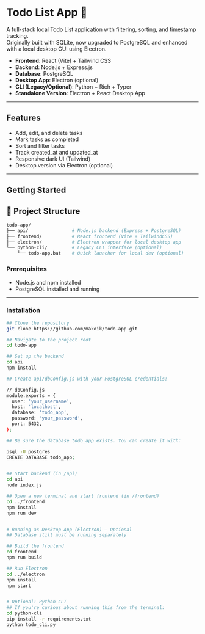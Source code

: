 # Todo List App 📝



A full-stack local Todo List application with filtering, sorting, and timestamp tracking.  
Originally built with SQLite, now upgraded to PostgreSQL and enhanced with a local desktop GUI using Electron.

- **Frontend**: React (Vite) + Tailwind CSS
- **Backend**: Node.js + Express.js
- **Database**: PostgreSQL
- **Desktop App**: Electron (optional)
- **CLI (Legacy/Optional)**: Python + Rich + Typer
- **Standalone Version**: Electron + React Desktop App

---

## Features

- Add, edit, and delete tasks
- Mark tasks as completed
- Sort and filter tasks
- Track created_at and updated_at
- Responsive dark UI (Tailwind)
- Desktop version via Electron (optional)

---

## Getting Started

## 📁 Project Structure

```bash
todo-app/
├── api/                # Node.js backend (Express + PostgreSQL)
├── frontend/           # React frontend (Vite + TailwindCSS)
├── electron/           # Electron wrapper for local desktop app
└── python-cli/         # Legacy CLI interface (optional)
    └── todo-app.bat    # Quick launcher for local dev (optional)
```

### Prerequisites

- Node.js and npm installed
- PostgreSQL installed and running

---

### Installation

```bash
## Clone the repository
git clone https://github.com/makoik/todo-app.git

## Navigate to the project root
cd todo-app

## Set up the backend
cd api
npm install

## Create api/dbConfig.js with your PostgreSQL credentials:

// dbConfig.js
module.exports = {
  user: 'your_username',
  host: 'localhost',
  database: 'todo_app',
  password: 'your_password',
  port: 5432,
};

## Be sure the database todo_app exists. You can create it with:

psql -U postgres
CREATE DATABASE todo_app;


## Start backend (in /api)
cd api
node index.js

## Open a new terminal and start frontend (in /frontend)
cd ../frontend
npm install
npm run dev


# Running as Desktop App (Electron) — Optional
## Database still must be running separately

## Build the frontend
cd frontend
npm run build

## Run Electron
cd ../electron
npm install
npm start


# Optional: Python CLI
## If you're curious about running this from the terminal:
cd python-cli
pip install -r requirements.txt
python todo_cli.py